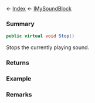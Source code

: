 ← [Index](Api-Index) ← [IMySoundBlock](SpaceEngineers.Game.ModAPI.Ingame.IMySoundBlock)

### Summary

```csharp
public virtual void Stop()
```

Stops the currently playing sound.

### Returns

### Example

### Remarks

